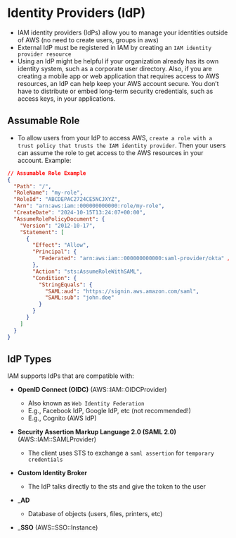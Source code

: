 # Identity Providers (IdP)

- IAM identity providers (IdPs) allow you to manage your identities outside of AWS (no need to create users, groups in aws)
- External IdP must be registered in IAM by creating an `IAM identity provider resource`
- Using an IdP might be helpful if your organization already has its own identity system, such as a corporate user directory. Also, if you are creating a mobile app or web application that requires access to AWS resources, an IdP can help keep your AWS account secure. You don’t have to distribute or embed long-term security credentials, such as access keys, in your applications.

## Assumable Role

- To allow users from your IdP to access AWS, `create a role with a trust policy that trusts the IAM identity provider`. Then your users can assume the role to get access to the AWS resources in your account. Example:

```json
// Assumable Role Example
{
  "Path": "/",
  "RoleName": "my-role",
  "RoleId": "ABCDEPAC2724CE5NCJXYZ",
  "Arn": "arn:aws:iam::000000000000:role/my-role",
  "CreateDate": "2024-10-15T13:24:07+00:00",
  "AssumeRolePolicyDocument": {
    "Version": "2012-10-17",
    "Statement": [
      {
        "Effect": "Allow",
        "Principal": {
          "Federated": "arn:aws:iam::000000000000:saml-provider/okta" // trust the okta identity provider
        },
        "Action": "sts:AssumeRoleWithSAML",
        "Condition": {
          "StringEquals": {
            "SAML:aud": "https://signin.aws.amazon.com/saml",
            "SAML:sub": "john.doe"
          }
        }
      }
    ]
  }
}
```

## IdP Types

IAM supports IdPs that are compatible with:

- **OpenID Connect (OIDC)** (AWS::IAM::OIDCProvider)
  - Also known as `Web Identity Federation`
  - E.g., Facebook IdP, Google IdP, etc (not recommended!)
  - E.g., Cognito (AWS IdP)

- **Security Assertion Markup Language 2.0 (SAML 2.0)** (AWS::IAM::SAMLProvider)
  - The client uses STS to exchange a `saml assertion` for `temporary credentials`

- **Custom Identity Broker**
  - The IdP talks directly to the sts and give the token to the user

- _**AD**
  - Database of objects (users, files, printers, etc)

- _**SSO** (AWS::SSO::Instance)
